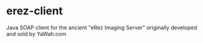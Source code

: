 erez-client
===========

Java SOAP client for the ancient "eRez Imaging Server" originally developed
and sold by YaWah.com
